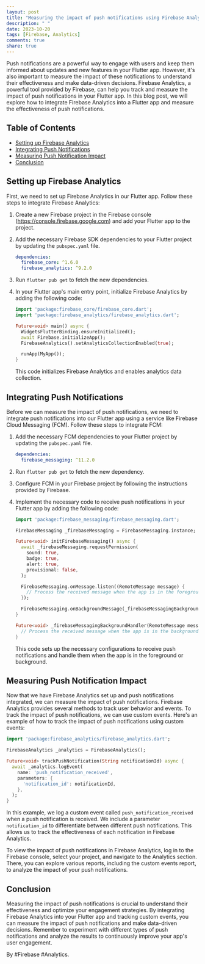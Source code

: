 ```yaml
---
layout: post
title: "Measuring the impact of push notifications using Firebase Analytics in a Flutter app"
description: " "
date: 2023-10-20
tags: [Firebase, Analytics]
comments: true
share: true
---
```


Push notifications are a powerful way to engage with users and keep them informed about updates and new features in your Flutter app. However, it's also important to measure the impact of these notifications to understand their effectiveness and make data-driven decisions. Firebase Analytics, a powerful tool provided by Firebase, can help you track and measure the impact of push notifications in your Flutter app. In this blog post, we will explore how to integrate Firebase Analytics into a Flutter app and measure the effectiveness of push notifications.

## Table of Contents
- [Setting up Firebase Analytics](#setting-up-firebase-analytics)
- [Integrating Push Notifications](#integrating-push-notifications)
- [Measuring Push Notification Impact](#measuring-push-notification-impact)
- [Conclusion](#conclusion)

## Setting up Firebase Analytics

First, we need to set up Firebase Analytics in our Flutter app. Follow these steps to integrate Firebase Analytics:

1. Create a new Firebase project in the Firebase console (https://console.firebase.google.com) and add your Flutter app to the project.
2. Add the necessary Firebase SDK dependencies to your Flutter project by updating the `pubspec.yaml` file.
   
   ```yaml
   dependencies:
     firebase_core: ^1.6.0
     firebase_analytics: ^9.2.0
   ```
3. Run `flutter pub get` to fetch the new dependencies.
4. In your Flutter app's main entry point, initialize Firebase Analytics by adding the following code:
   
   ```dart
   import 'package:firebase_core/firebase_core.dart';
   import 'package:firebase_analytics/firebase_analytics.dart';
   
   Future<void> main() async {
     WidgetsFlutterBinding.ensureInitialized();
     await Firebase.initializeApp();
     FirebaseAnalytics().setAnalyticsCollectionEnabled(true);
   
     runApp(MyApp());
   }
   ```
   This code initializes Firebase Analytics and enables analytics data collection.

## Integrating Push Notifications

Before we can measure the impact of push notifications, we need to integrate push notifications into our Flutter app using a service like Firebase Cloud Messaging (FCM). Follow these steps to integrate FCM:

1. Add the necessary FCM dependencies to your Flutter project by updating the `pubspec.yaml` file.
   
   ```yaml
   dependencies:
     firebase_messaging: ^11.2.0
   ```
2. Run `flutter pub get` to fetch the new dependency.
3. Configure FCM in your Firebase project by following the instructions provided by Firebase.
4. Implement the necessary code to receive push notifications in your Flutter app by adding the following code:
   
   ```dart
   import 'package:firebase_messaging/firebase_messaging.dart';
   
   FirebaseMessaging _firebaseMessaging = FirebaseMessaging.instance;
   
   Future<void> initFirebaseMessaging() async {
     await _firebaseMessaging.requestPermission(
       sound: true,
       badge: true,
       alert: true,
       provisional: false,
     );
   
     FirebaseMessaging.onMessage.listen((RemoteMessage message) {
       // Process the received message when the app is in the foreground
     });
   
     FirebaseMessaging.onBackgroundMessage(_firebaseMessagingBackgroundHandler);
   }
   
   Future<void> _firebaseMessagingBackgroundHandler(RemoteMessage message) async {
     // Process the received message when the app is in the background
   }
   ```
   This code sets up the necessary configurations to receive push notifications and handle them when the app is in the foreground or background.

## Measuring Push Notification Impact

Now that we have Firebase Analytics set up and push notifications integrated, we can measure the impact of push notifications. Firebase Analytics provides several methods to track user behavior and events. To track the impact of push notifications, we can use custom events. Here's an example of how to track the impact of push notifications using custom events:

```dart
import 'package:firebase_analytics/firebase_analytics.dart';

FirebaseAnalytics _analytics = FirebaseAnalytics();

Future<void> trackPushNotification(String notificationId) async {
  await _analytics.logEvent(
    name: 'push_notification_received',
    parameters: {
      'notification_id': notificationId,
    },
  );
}
```

In this example, we log a custom event called `push_notification_received` when a push notification is received. We include a parameter `notification_id` to differentiate between different push notifications. This allows us to track the effectiveness of each notification in Firebase Analytics.

To view the impact of push notifications in Firebase Analytics, log in to the Firebase console, select your project, and navigate to the Analytics section. There, you can explore various reports, including the custom events report, to analyze the impact of your push notifications.

## Conclusion

Measuring the impact of push notifications is crucial to understand their effectiveness and optimize your engagement strategies. By integrating Firebase Analytics into your Flutter app and tracking custom events, you can measure the impact of push notifications and make data-driven decisions. Remember to experiment with different types of push notifications and analyze the results to continuously improve your app's user engagement.

By #Firebase #Analytics.
